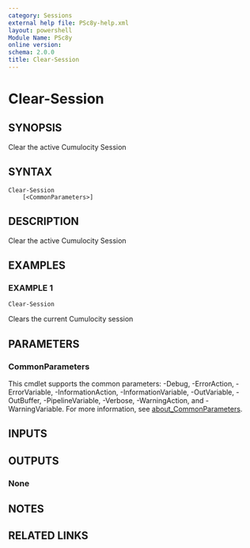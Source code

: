 ```yaml
---
category: Sessions
external help file: PSc8y-help.xml
layout: powershell
Module Name: PSc8y
online version:
schema: 2.0.0
title: Clear-Session
---
```


# Clear-Session

## SYNOPSIS
Clear the active Cumulocity Session

## SYNTAX

```
Clear-Session
	[<CommonParameters>]
```

## DESCRIPTION
Clear the active Cumulocity Session

## EXAMPLES

### EXAMPLE 1
```
Clear-Session
```

Clears the current Cumulocity session

## PARAMETERS

### CommonParameters
This cmdlet supports the common parameters: -Debug, -ErrorAction, -ErrorVariable, -InformationAction, -InformationVariable, -OutVariable, -OutBuffer, -PipelineVariable, -Verbose, -WarningAction, and -WarningVariable. For more information, see [about_CommonParameters](http://go.microsoft.com/fwlink/?LinkID=113216).

## INPUTS

## OUTPUTS

### None
## NOTES

## RELATED LINKS
